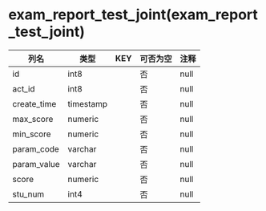 # exam_report_test_joint(exam_report_test_joint)
| 列名   | 类型   | KEY  | 可否为空 | 注释   |
| ---- | ---- | ---- | ---- | ---- |
|id|int8||否|null|
|act_id|int8||否|null|
|create_time|timestamp||否|null|
|max_score|numeric||否|null|
|min_score|numeric||否|null|
|param_code|varchar||否|null|
|param_value|varchar||否|null|
|score|numeric||否|null|
|stu_num|int4||否|null|
